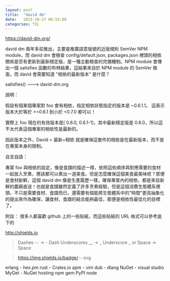 ```yaml
---
layout: post
title:  "david dm"
date:   2015-10-27 06:55:00
categories: TIL
---
```

https://david-dm.org/

david dm 兩年多前推出，主要是推廣語意版號的近版規則 SemVer NPM module，而 david dm 會檢查 config/default.json, packages.json 裡頭的相依關係是否有更新到最新穩定版，是一種主動檢查的完備機制。NPM module 會傳出一個 satisfies 函數的布林結果，這結果來自於 NPM module 的 SemVer 檢查。而 david 會需要知道 "相依的最新版本" 是什麼？

satisfies() ---> david-dm.org

說明：

假設有個某個專案對 foo 會有相依，指定相依狀態指定的版本是 ~0.6.1.1。
這表示版本大於等於 >=0.6.1 到小於 <0.7.0 都可以！

實際上 foo 現在的有效版本是[ 0.6.0, 0.6.1-1]，其中最新穩定版是 0.6.0，所以這不太代表這個專案的相依性是最新的。

因此版本之外，David = 最新+相依 就是確保這套件的相依是在最新版本，而不是在專案本身的限制。

自言自語：

專案 foo 與相依的設定，像是食譜的描述一樣，依照這些順序與對應需要的食材一起放入烹煮，應該都可以煮出一道美食。但是怎麼確保這個美食最美味呢？那便是食材新鮮，這個 david dm 像是生產履歷一樣，確保專案內的相依，都是來自新鮮的農廠直送！也就是食譜雖然定義了許多烹煮經驗，但是這個消費生態體系裡頭，不只是需要食材、食譜而已，還需要有個能將生態體系中的"時間"更高抽象化的提出來作為確保，讓食材、食譜的結合能夠最佳，那便是相依性最佳化的目標了。

附註：
很多人都喜歡 github 上的一些貼紙，而這些貼紙的 URL 格式可以參考底下的

http://shields.io

> Dashes -- 	→ 	- Dash
> Underscores __ 	→ 	_ Underscore
> _ or Space   	→ 	  Space 


> https://img.shields.io/badge/<SUBJECT>-<STATUS>-<COLOR>.svg 

erlang - hex.pm
rust - Crates.io
apm - vim
dub - dlang
NuGet - visual studio
MyGet - NuGet hosting
npm
gem
PyPI
node

